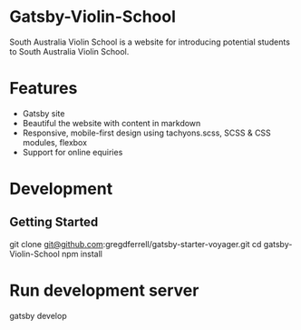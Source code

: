 # Gatsby-Violin-School
South Australia Violin School is a website for introducing potential students to South Australia Violin School.

# Features
- Gatsby site
- Beautiful the website with content in markdown
- Responsive, mobile-first design using tachyons.scss, SCSS & CSS modules, flexbox
- Support for online equiries

# Development

## Getting Started
git clone git@github.com:gregdferrell/gatsby-starter-voyager.git
cd gatsby-Violin-School
npm install
# Run development server
gatsby develop
